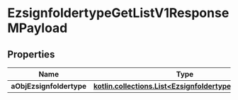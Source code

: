 
# EzsignfoldertypeGetListV1ResponseMPayload

## Properties
| Name | Type | Description | Notes |
| ------------ | ------------- | ------------- | ------------- |
| **aObjEzsignfoldertype** | [**kotlin.collections.List&lt;EzsignfoldertypeListElement&gt;**](EzsignfoldertypeListElement.md) |  |  |



